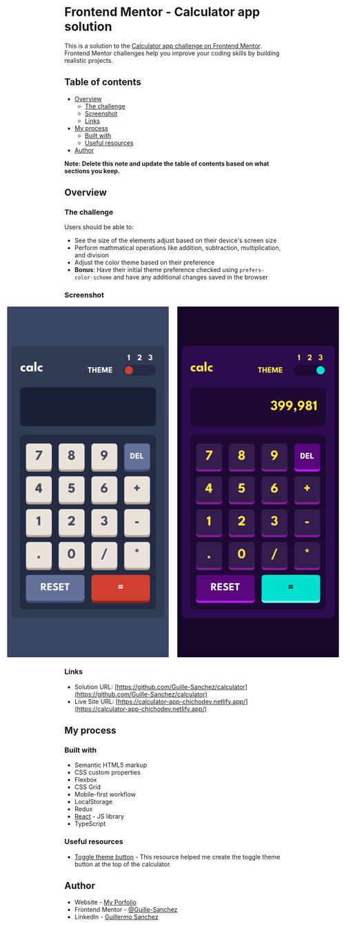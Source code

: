 # Frontend Mentor - Calculator app solution

This is a solution to the [Calculator app challenge on Frontend Mentor](https://www.frontendmentor.io/challenges/calculator-app-9lteq5N29). Frontend Mentor challenges help you improve your coding skills by building realistic projects. 

## Table of contents

- [Overview](#overview)
  - [The challenge](#the-challenge)
  - [Screenshot](#screenshot)
  - [Links](#links)
- [My process](#my-process)
  - [Built with](#built-with)
  - [Useful resources](#useful-resources)
- [Author](#author)

**Note: Delete this note and update the table of contents based on what sections you keep.**

## Overview

### The challenge

Users should be able to:

- See the size of the elements adjust based on their device's screen size
- Perform mathmatical operations like addition, subtraction, multiplication, and division
- Adjust the color theme based on their preference
- **Bonus**: Have their initial theme preference checked using `prefers-color-scheme` and have any additional changes saved in the browser

### Screenshot
<div>
  <div style='display: flex; justify-content: center; width: 100%; gap: 20px;'>
    <img src='./screenshots/mobile1.png' style='width: 375px; height: auto;'/>
    <img src='./screenshots/mobile2.png' style='width: 375px; height: auto;'/>
  </div>
</div>


### Links

- Solution URL: [https://github.com/Guille-Sanchez/calculator](https://github.com/Guille-Sanchez/calculator)
- Live Site URL: [https://calculator-app-chichodev.netlify.app/](https://calculator-app-chichodev.netlify.app/)

## My process

### Built with

- Semantic HTML5 markup
- CSS custom properties
- Flexbox
- CSS Grid
- Mobile-first workflow
- LocalStorage
- Redux
- [React](https://reactjs.org/) - JS library
- TypeScript


### Useful resources

- [Toggle theme button](https://www.w3schools.com/howto/howto_css_custom_checkbox.asp) - This resource helped me create the toggle theme button at the top of the calculator.

## Author

- Website - [My Porfolio](https://guillermo-portfolio.netlify.app/)
- Frontend Mentor - [@Guille-Sanchez](https://www.frontendmentor.io/profile/Guille-Sanchez)
- LinkedIn - [Guillermo Sanchez](https://www.linkedin.com/in/guillermo-sanchez-developer/)